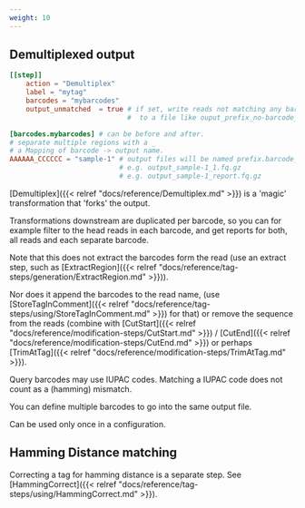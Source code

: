 ```yaml
---
weight: 10
---
```

## Demultiplexed output

```toml
[[step]]
    action = "Demultiplex"
    label = "mytag"
    barcodes = "mybarcodes"
    output_unmatched  = true # if set, write reads not matching any barcode
                             #  to a file like ouput_prefix_no-barcode_1.fq

[barcodes.mybarcodes] # can be before and after.
# separate multiple regions with a _
# a Mapping of barcode -> output name.
AAAAAA_CCCCCC = "sample-1" # output files will be named prefix.barcode_prefix.infix.suffix
                           # e.g. output_sample-1_1.fq.gz
                           # e.g. output_sample-1_report.fq.gz
```

[Demultiplex]({{< relref "docs/reference/Demultiplex.md" >}}) is a 'magic' transformation that 'forks' the output.

Transformations downstream are duplicated per barcode,
so you can for example filter to the head reads in each barcode,
and get reports for both, all reads and each separate barcode.

Note that this does not 
extract the barcodes form the read 
(use an extract step, such as [ExtractRegion]({{< relref "docs/reference/tag-steps/generation/ExtractRegion.md" >}})).

Nor does it append the barcodes to the read name,
(use [StoreTagInComment]({{< relref "docs/reference/tag-steps/using/StoreTagInComment.md" >}}) for that) or remove the sequence from the reads
(combine with [CutStart]({{< relref "docs/reference/modification-steps/CutStart.md" >}})
/ [CutEnd]({{< relref "docs/reference/modification-steps/CutEnd.md" >}}) or perhaps 
[TrimAtTag]({{< relref "docs/reference/modification-steps/TrimAtTag.md" >}}).


Query barcodes may use IUPAC codes. 
Matching a IUPAC code does not count as a (hamming) mismatch.

You can define multiple barcodes to go into the same output file.

Can be used only once in a configuration.

## Hamming Distance matching
Correcting a tag for hamming distance is a separate step. See [HammingCorrect]({{< relref "docs/reference/tag-steps/using/HammingCorrect.md" >}}).
